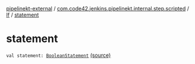 [pipelinekt-external](../../index.md) / [com.code42.jenkins.pipelinekt.internal.step.scripted](../index.md) / [If](index.md) / [statement](./statement.md)

# statement

`val statement: `[`BooleanStatement`](../../com.code42.jenkins.pipelinekt.core.conditional/-boolean-statement/index.md) [(source)](https://github.com/code42/pipelinekt/tree/master/internal/src/main/kotlin/com/code42/jenkins/pipelinekt/internal/step/scripted/If.kt#L11)
